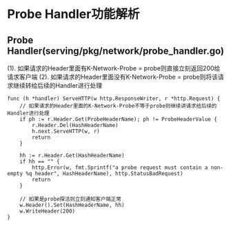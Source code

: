 # Probe Handler功能解析

## Probe Handler(serving/pkg/network/probe_handler.go)

(1). 如果请求的Header里面有K-Network-Probe = probe则直接立刻返回200给请求客户端
(2). 如果请求的Header里面没有K-Network-Probe = probe则将该请求继续转给后续的Handler进行处理
```
func (h *handler) ServeHTTP(w http.ResponseWriter, r *http.Request) {
    // 如果请求的Header里面的K-Network-Probe不等于probe则继续讲请求给后续的Handler进行处理
	if ph := r.Header.Get(ProbeHeaderName); ph != ProbeHeaderValue {
		r.Header.Del(HashHeaderName)
		h.next.ServeHTTP(w, r)
		return
	}

	hh := r.Header.Get(HashHeaderName)
	if hh == "" {
		http.Error(w, fmt.Sprintf("a probe request must contain a non-empty %q header", HashHeaderName), http.StatusBadRequest)
		return
	}

    // 如果是probe探活则立刻通知客户端正常
	w.Header().Set(HashHeaderName, hh)
	w.WriteHeader(200)
}
```
